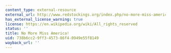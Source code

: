 ```yaml
---
content_type: external-resource
external_url: http://www.redstockings.org/index.php/no-more-miss-america
has_external_license_warning: true
license: https://en.wikipedia.org/wiki/All_rights_reserved
status: ''
title: No More Miss America!
uid: 738b6cc2-9ff3-4573-86f4-0949e55f8149
wayback_url: ''
---
```


